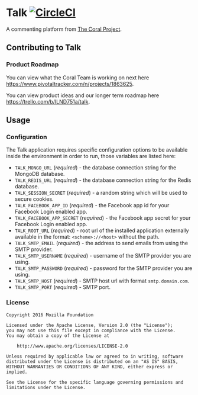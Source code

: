 # Talk [![CircleCI](https://circleci.com/gh/coralproject/talk.svg?style=svg)](https://circleci.com/gh/coralproject/talk)

A commenting platform from [The Coral Project](https://coralproject.net).

## Contributing to Talk

### Product Roadmap

You can view what the Coral Team is working on next here https://www.pivotaltracker.com/n/projects/1863625.

You can view product ideas and our longer term roadmap here https://trello.com/b/ILND751a/talk.

## Usage

### Configuration

The Talk application requires specific configuration options to be available
inside the environment in order to run, those variables are listed here:

- `TALK_MONGO_URL` (*required*) - the database connection string for the MongoDB database.
- `TALK_REDIS_URL` (*required*) - the database connection string for the Redis database.
- `TALK_SESSION_SECRET` (*required*) - a random string which will be used to
secure cookies.
- `TALK_FACEBOOK_APP_ID` (*required*) - the Facebook app id for your Facebook
Login enabled app.
- `TALK_FACEBOOK_APP_SECRET` (*required*) - the Facebook app secret for your
Facebook Login enabled app.
- `TALK_ROOT_URL` (*required*) - root url of the installed application externally
available in the format: `<scheme>://<host>` without the path.
- `TALK_SMTP_EMAIL` (*required*) - the address to send emails from using the
  SMTP provider.
- `TALK_SMTP_USERNAME` (*required*) - username of the SMTP provider you are using.
- `TALK_SMTP_PASSWORD` (*required*) - password for the SMTP provider you are using.
- `TALK_SMTP_HOST` (*required*) - SMTP host url with format `smtp.domain.com`.
- `TALK_SMTP_PORT` (*required*) - SMTP port.

### License

    Copyright 2016 Mozilla Foundation

    Licensed under the Apache License, Version 2.0 (the "License");
    you may not use this file except in compliance with the License.
    You may obtain a copy of the License at

        http://www.apache.org/licenses/LICENSE-2.0

    Unless required by applicable law or agreed to in writing, software distributed under the License is distributed on an "AS IS" BASIS, WITHOUT WARRANTIES OR CONDITIONS OF ANY KIND, either express or implied.

    See the License for the specific language governing permissions and limitations under the License.
